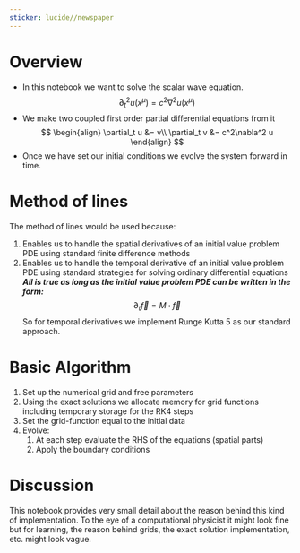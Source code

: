 ```yaml
---
sticker: lucide//newspaper
---
```

# Overview
- In this notebook we want to solve the scalar wave equation.
  $$
  \partial_t^2 u (x^\mu) = c^2 \nabla^2 u(x^\mu)
  $$
- We make two coupled first order partial differential equations from it
  $$
  \begin{align}
  \partial_t u &= v\\
  \partial_t v &= c^2\nabla^2 u
  \end{align}
  $$
- Once we have set our initial conditions we evolve the system forward in time.
# Method of lines
 The method of lines would be used because:
 1. Enables us to handle the spatial derivatives of an initial value problem PDE using standard finite difference methods
 2. Enables us to handle the temporal derivative of an initial value problem PDE using standard strategies for solving ordinary differential equations
 ***All is true as long as the initial value problem PDE can be written in the form:***
 $$
 \partial_t \vec f = M\cdot \vec f
 $$
 So for temporal derivatives we implement Runge Kutta 5 as our standard approach.

# Basic Algorithm
1. Set up the numerical grid and free parameters
2. Using the exact solutions we allocate memory for grid functions including temporary storage for the RK4 steps
3. Set the grid-function equal to the initial data
4. Evolve:
	1. At each step evaluate the RHS of the equations (spatial parts)
	2. Apply the boundary conditions

# Discussion
This notebook provides very small detail about the reason behind this kind of implementation. To the eye of a computational physicist it might look fine but for learning, the reason behind grids, the exact solution implementation, etc. might look vague.
 